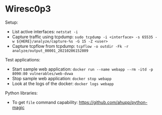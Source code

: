 # Wiresc0p3

Setup:

- List active interfaces: `netstat -i`
- Capture traffic using tcpdump: `sudo tcpdump -i <interface> -s 65535 -w ${HERE}/analyze/capture-%s -G 15 -Z <user>`
- Capture tcpflow from tcpdump: `tcpflow -o outdir -Fk -r analyze/output_00001_20210206152809`

Test applications:

- Start sample web application: `docker run --name webapp --rm -itd -p 8090:80 vulnerables/web-dvwa`
- Stop sample web application: `docker stop webapp`
- Look at the logs of the docker: `docker logs webapp`

Python libraries:

- To get `file` command capability: https://github.com/ahupp/python-magic
